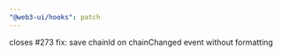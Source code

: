```yaml
---
"@web3-ui/hooks": patch
---
```


closes #273
fix: save chainId on chainChanged event without formatting
